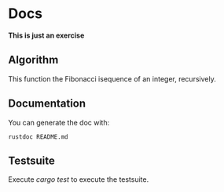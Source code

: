# Docs

**This is just an exercise**

## Algorithm

This function the Fibonacci isequence of an integer, recursively.

## Documentation

You can generate the doc with:
```shell
rustdoc README.md
```

## Testsuite

Execute *cargo test* to execute the testsuite.
